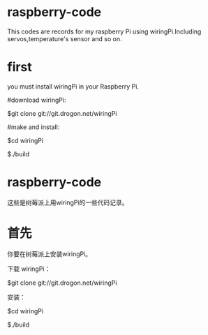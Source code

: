 # raspberry-code
This codes are records for my raspberry Pi using wiringPi.Including servos,temperature's sensor and so on.

# first 

you must install wiringPi in your Raspberry Pi.


#download wiringPi:

$git clone git://git.drogon.net/wiringPi

#make and install: 

$cd wiringPi

$./build




# raspberry-code
这些是树莓派上用wiringPi的一些代码记录。

# 首先

你要在树莓派上安装wiringPi。

下载 wiringPi：

$git clone git://git.drogon.net/wiringPi

安装：

$cd wiringPi

$./build
